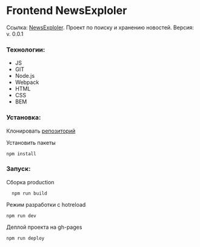 # Frontend NewsExploler

Ссылка: [NewsExploler](https://ininferno.github.io/news-explorer-frontend/ "NewsExplorer"). 
Проект по поиску и хранению новостей.
Версия: v. 0.0.1

### Технологии: 
- JS 
- GIT
- Node.js
- Webpack
- HTML
- CSS
- BEM

### Установка:

Клонировать [репозиторий](https://github.com/InInferno/news-explorer-frontend.git)

Установить пакеты

    npm install

### Запуск:

Сборка production

      npm run build
      
Режим разработки с hotreload

    npm run dev
    
Деплой проекта на gh-pages

    npm run deploy




